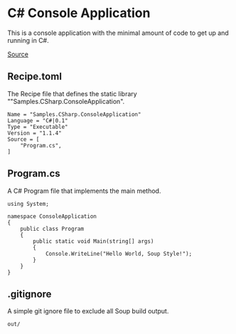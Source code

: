 # C# Console Application
This is a console application with the minimal amount of code to get up and running in C#.

[Source](https://github.com/SoupBuild/Soup/tree/main/Samples/CSharp/ConsoleApplication)

## Recipe.toml
The Recipe file that defines the static library ""Samples.CSharp.ConsoleApplication".
```
Name = "Samples.CSharp.ConsoleApplication"
Language = "C#|0.1"
Type = "Executable"
Version = "1.1.4"
Source = [
    "Program.cs",
]
```

## Program.cs
A C# Program file that implements the main method.
```
using System;

namespace ConsoleApplication
{
    public class Program
    {
        public static void Main(string[] args)
        {
            Console.WriteLine("Hello World, Soup Style!");
        }
    }
}
```

## .gitignore
A simple git ignore file to exclude all Soup build output.
```
out/
```
